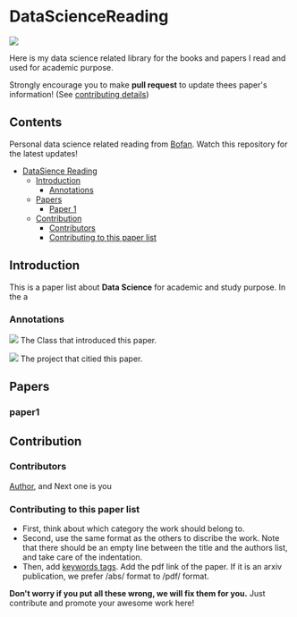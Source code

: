 # DataScienceReading

![](https://img.shields.io/github/last-commit/bofanh/DataScienceReading?color=green)

Here is my data science related library for the books and papers I read and used for academic purpose.

Strongly encourage you to make **pull request** to update thees paper's information! (See [contributing details](#contribution))

<!-- omit in toc -->
## Contents

Personal data science related reading from [Bofan](https://github.com/bofanh). Watch this repository for the latest updates!

- [DataSience Reading](#datasciencereading)
  - [Introduction](#introduction)
    - [Annotations](#annotations)
  - [Papers](#papers)
    - [Paper 1](#paper1)
  - [Contribution](#contribution)
    - [Contributors](#contributors)
    - [Contributing to this paper list](#contributing-to-this-paper-list)


## Introduction

This is a paper list about **Data Science** for academic and study purpose. In the a

### Annotations

![](https://img.shields.io/badge/Class1-blue) The Class that introduced this paper.

![](https://img.shields.io/badge/project1-red) The project that citied this paper.

## Papers
### paper1

## Contribution
### Contributors 
[Author](https://github.com/bofanh), and Next one is you

### Contributing to this paper list
   - First, think about which category the work should belong to. 
   - Second, use the same format as the others to discribe the work. Note that there should be an empty line between the title and the authors list, and take care of the indentation.
   - Then, add [keywords tags](#keywords-convention). Add the pdf link of the paper. If it is an arxiv publication, we prefer /abs/ format to /pdf/ format.

   **Don't worry if you put all these wrong, we will fix them for you.** Just contribute and promote your awesome work here! 
